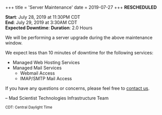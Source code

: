 +++
title = 'Server Maintenance'
date = 2019-07-27
+++
**RESCHEDULED**

**Start**: July 28, 2019 at 11:30PM CDT<br>
**End**: July 29, 2019 at 3:30AM CDT<br>
**Expected Downtime**: **Duration**: 2.0 Hours

We will be performing a server upgrade during the above maintenance window.

We expect less than 10 minutes of downtime for the following services:

* Managed Web Hosting Services
* Managed Mail Services
  * Webmail Access
  * IMAP/SMTP Mail Access

If you have any questions or concerns, please feel free to [contact us](https://madscitech.com/about/contact/).

– Mad Scientist Technologies Infrastructure Team

<small>CDT: Central Daylight Time</small>
